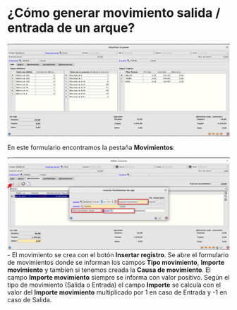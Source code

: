 # ¿Cómo generar movimiento salida / entrada de un arque?

![Formulario arque](./img/formularioarqueo.png)

En este formulario encontramos la pestaña **Movimientos**:

![Pestaña movimientos](./img/formularioarqueo_movimientos.png)
    - El movimiento se crea con el botón **Insertar registro**. Se abre el formulario de movimientos donde se informan los campos **Tipo movimiento**, **Importe movimiento** y tambien si tenemos creada la **Causa de movimiento**. El campo **Importe movimiento** siempre se informa con valor positivo. Según el tipo de movimiento (Salida o Entrada) el campo **Importe** se calcula con el valor del **Importe movimiento** multiplicado por 1 en caso de Entrada y -1 en caso de Salida.
    
